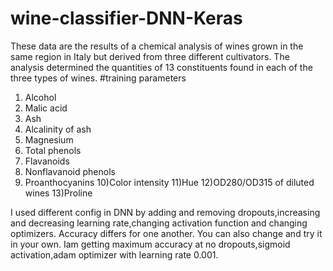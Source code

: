 # wine-classifier-DNN-Keras
These data are the results of a chemical analysis of
wines grown in the same region in Italy but derived from three
different cultivators.
The analysis determined the quantities of 13 constituents
found in each of the three types of wines.
#training parameters
1) Alcohol
2) Malic acid
3) Ash
4) Alcalinity of ash  
5) Magnesium
6) Total phenols
7) Flavanoids
8) Nonflavanoid phenols
9) Proanthocyanins
10)Color intensity
11)Hue
12)OD280/OD315 of diluted wines
13)Proline

I used different config in DNN by adding and removing dropouts,increasing and decreasing learning rate,changing activation function and changing optimizers.
Accuracy differs for one another.
You can also change and try it in your own.
Iam getting maximum accuracy at no dropouts,sigmoid activation,adam optimizer with learning rate 0.001.
